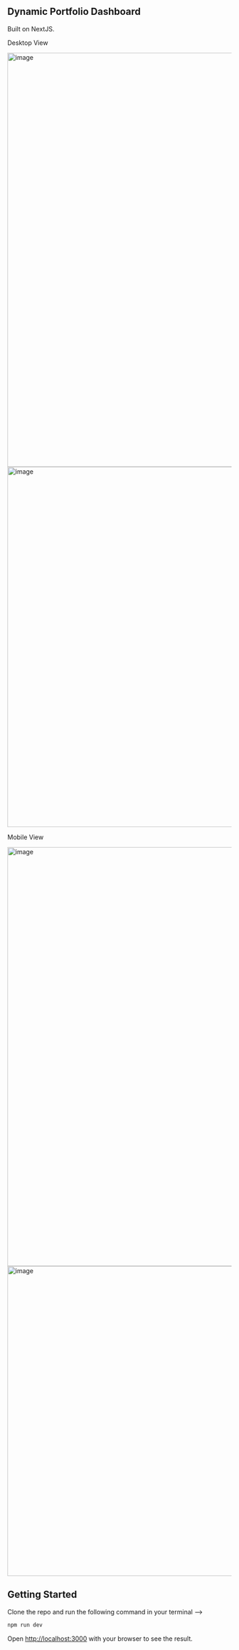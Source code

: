 ## Dynamic Portfolio Dashboard

Built on NextJS.

Desktop View

<img width="1906" height="930" alt="image" src="https://github.com/user-attachments/assets/3932634a-edd5-4236-a229-9d6d2bfa6d1a" />

<img width="1873" height="809" alt="image" src="https://github.com/user-attachments/assets/c147a6c6-ad23-4da7-8b24-5faadb81d087" />

Mobile View

<img width="931" height="941" alt="image" src="https://github.com/user-attachments/assets/21fae1ec-1955-4c58-87d0-3f1774d3208e" />

<img width="925" height="696" alt="image" src="https://github.com/user-attachments/assets/6849b8db-4dbc-45a2-b45d-d6a5ad8be3db" />


## Getting Started

Clone the repo and run the following command in your terminal -->

```bash
npm run dev
```

Open [http://localhost:3000](http://localhost:3000) with your browser to see the result.



